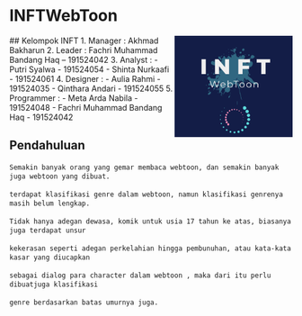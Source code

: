 # INFTWebToon
<img align="right" height="180" src="https://github.com/INFT/INFTWebToon/blob/master/LogoINFTWebToon.PNG?raw=true" />
## Kelompok INFT
1. Manager		      : Akhmad Bakharun
2. Leader			   : Fachri Muhammad Bandang Haq – 191524042
3. Analyst		      : 
   - Putri Syalwa - 191524054
   - Shinta Nurkaafi - 191524061
4. Designer 		   : 
   - Aulia Rahmi - 191524035
   - Qinthara Andari - 191524055	
5. Programmer  		  : 
   - Meta Arda Nabila - 191524048
   - Fachri Muhammad Bandang Haq - 191524042

## Pendahuluan
```
Semakin banyak orang yang gemar membaca webtoon, dan semakin banyak juga webtoon yang dibuat. 

terdapat klasifikasi genre dalam webtoon, namun klasifikasi genrenya masih belum lengkap.  

Tidak hanya adegan dewasa, komik untuk usia 17 tahun ke atas, biasanya juga terdapat unsur 

kekerasan seperti adegan perkelahian hingga pembunuhan, atau kata-kata kasar yang diucapkan 

sebagai dialog para character dalam webtoon , maka dari itu perlu dibuatjuga klasifikasi 

genre berdasarkan batas umurnya juga.
```
